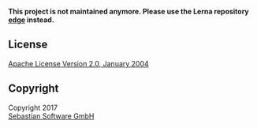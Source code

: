 **This project is not maintained anymore. Please use the Lerna repository [edge](https://github.com/sebastian-software/edge) instead.**

## License

[Apache License Version 2.0, January 2004](license)

## Copyright

Copyright 2017<br/>[Sebastian Software GmbH](http://www.sebastian-software.de)
